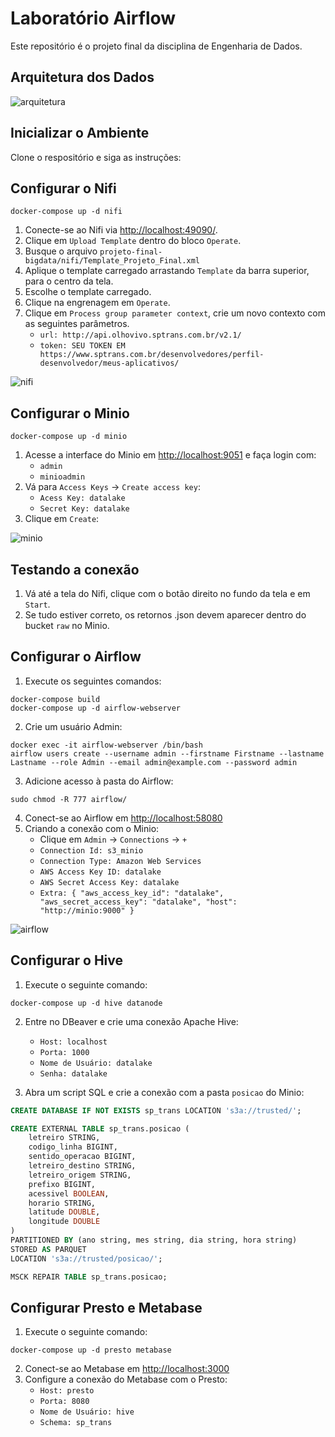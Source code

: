 # Laboratório Airflow

Este repositório é o projeto final da disciplina de Engenharia de Dados.

## Arquitetura dos Dados
![arquitetura](https://github.com/user-attachments/assets/3c378656-7a07-439e-821a-fe4b62944f7a)

## Inicializar o Ambiente

Clone o respositório e siga as instruções:

## Configurar o Nifi

```shell
docker-compose up -d nifi
```

1. Conecte-se ao Nifi via [http://localhost:49090/](http://localhost:49090/).
2. Clique em `Upload Template` dentro do bloco `Operate`.
3. Busque o arquivo `projeto-final-bigdata/nifi/Template_Projeto_Final.xml`
4. Aplique o template carregado arrastando `Template` da barra superior, para o centro da tela.
5. Escolhe o template carregado.
6. Clique na engrenagem em `Operate`.
7. Clique em `Process group parameter context`, crie um novo contexto com as seguintes parâmetros.
    - `url: http://api.olhovivo.sptrans.com.br/v2.1/`
    - `token: SEU TOKEN EM https://www.sptrans.com.br/desenvolvedores/perfil-desenvolvedor/meus-aplicativos/`

![nifi](https://github.com/user-attachments/assets/dd509862-cf7c-4e5e-b012-606032e92531)

## Configurar o Minio

```shell
docker-compose up -d minio
```

1. Acesse a interface do Minio em [http://localhost:9051](http://localhost:9051) e faça login com:
    - `admin`
    - `minioadmin`
2. Vá para `Access Keys` -> `Create access key`:
    - `Acess Key: datalake`
    - `Secret Key: datalake`
3. Clique em `Create`:

![minio](https://github.com/user-attachments/assets/e84bc812-ac92-4da9-8b2c-f933363d318b)

## Testando a conexão

1. Vá até a tela do Nifi, clique com o botão direito no fundo da tela e em `Start`.
2. Se tudo estiver correto, os retornos .json devem aparecer dentro do bucket `raw` no Minio.

## Configurar o Airflow

1. Execute os seguintes comandos:

```shell
docker-compose build
docker-compose up -d airflow-webserver
```

2. Crie um usuário Admin:

```shell
docker exec -it airflow-webserver /bin/bash
airflow users create --username admin --firstname Firstname --lastname Lastname --role Admin --email admin@example.com --password admin
```

3. Adicione acesso à pasta do Airflow:

```shell
sudo chmod -R 777 airflow/
```

4. Conect-se ao Airflow em [http://localhost:58080](http://localhost:58080)
5. Criando a conexão com o Minio:
    - Clique em `Admin` -> `Connections` -> `+`
    - `Connection Id: s3_minio`
    - `Connection Type: Amazon Web Services`
    - `AWS Access Key ID: datalake`
    - `AWS Secret Access Key: datalake`
    - `Extra: { "aws_access_key_id": "datalake", "aws_secret_access_key": "datalake", "host": "http://minio:9000" }`

![airflow](https://github.com/user-attachments/assets/1f6f19d7-dc25-4b65-a281-6925e5f8a620)

## Configurar o Hive

1. Execute o seguinte comando:

```shell
docker-compose up -d hive datanode
```

2. Entre no DBeaver e crie uma conexão Apache Hive:
    - `Host: localhost`
    - `Porta: 1000`
    - `Nome de Usuário: datalake`
    - `Senha: datalake`

3. Abra um script SQL e crie a conexão com a pasta `posicao` do Minio:

```sql
CREATE DATABASE IF NOT EXISTS sp_trans LOCATION 's3a://trusted/';
```

```sql
CREATE EXTERNAL TABLE sp_trans.posicao (
  	letreiro STRING,
	codigo_linha BIGINT,
	sentido_operacao BIGINT,
	letreiro_destino STRING,
	letreiro_origem STRING,
	prefixo BIGINT,
	acessivel BOOLEAN,
	horario STRING,
	latitude DOUBLE,
	longitude DOUBLE
)
PARTITIONED BY (ano string, mes string, dia string, hora string)
STORED AS PARQUET
LOCATION 's3a://trusted/posicao/';
```

```sql
MSCK REPAIR TABLE sp_trans.posicao;
```

## Configurar Presto e Metabase

1. Execute o seguinte comando:

```shell
docker-compose up -d presto metabase
```

2. Conect-se ao Metabase em [http://localhost:3000](http://localhost:3000)
3. Configure a conexão do Metabase com o Presto:
    - `Host: presto`
    - `Porta: 8080`
    - `Nome de Usuário: hive`
    - `Schema: sp_trans`
